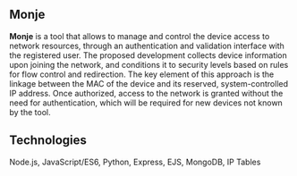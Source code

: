 ## Monje
**Monje** is a tool that allows to manage and control the device access to network resources, through an authentication and validation interface with the registered user. 
The proposed development collects device information upon joining the network, and conditions it to security levels based on rules for flow control and redirection. 
The key element of this approach is the linkage between the MAC of the device and its reserved, system-controlled IP address. Once authorized, access to the network is granted without the need for authentication, which will be required for new devices not known by the tool.

## Technologies
Node.js, JavaScript/ES6, Python, Express, EJS, MongoDB, IP Tables

